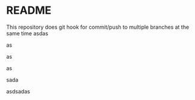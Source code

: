 # README

This repository does git hook for commit/push to multiple branches at the same time
asdas

as

as


as


sada


asdsadas
